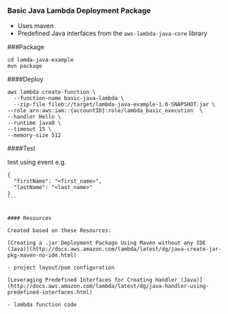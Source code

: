 
### Basic Java Lambda Deployment Package

- Uses maven
- Predefined Java interfaces from the `aws-lambda-java-core` library

###Package
```
cd lamda-java-example
mvn package
```

####Deploy

```
aws lambda create-function \
  --function-name basic-java-lambda \
  --zip-file fileb://target/lambda-java-example-1.0-SNAPSHOT.jar \
--role arn:aws:iam::{accountID}:role/lambda_basic_execution  \
--handler Hello \
--runtime java8 \
--timeout 15 \
--memory-size 512
```

####Test

test using event e.g.

````
{
  "firstName": "<first_name>",
  "lastName": "<last_name>"
}
```


#### Resources

Created based on these Resources:

[Creating a .jar Deployment Package Using Maven without any IDE (Java)](http://docs.aws.amazon.com/lambda/latest/dg/java-create-jar-pkg-maven-no-ide.html)

- project layout/pom configuration

[Leveraging Predefined Interfaces for Creating Handler (Java)](http://docs.aws.amazon.com/lambda/latest/dg/java-handler-using-predefined-interfaces.html)

- lambda function code
